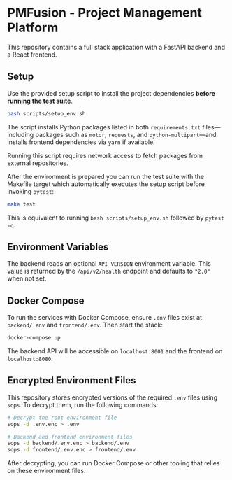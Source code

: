 # PMFusion - Project Management Platform

This repository contains a full stack application with a FastAPI backend and a React frontend.

## Setup

Use the provided setup script to install the project dependencies **before running the test suite**.

```bash
bash scripts/setup_env.sh
```

The script installs Python packages listed in both `requirements.txt` files—including packages such as `motor`, `requests`, and `python-multipart`—and installs frontend dependencies via `yarn` if available.

Running this script requires network access to fetch packages from external repositories.


After the environment is prepared you can run the test suite with the Makefile
target which automatically executes the setup script before invoking `pytest`:

```bash
make test
```

This is equivalent to running `bash scripts/setup_env.sh` followed by
`pytest -q`.

## Environment Variables

The backend reads an optional `API_VERSION` environment variable. This value is
returned by the `/api/v2/health` endpoint and defaults to `"2.0"` when not set.

## Docker Compose

To run the services with Docker Compose, ensure `.env` files exist at `backend/.env` and `frontend/.env`. Then start the stack:

```bash
docker-compose up
```

The backend API will be accessible on `localhost:8001` and the frontend on `localhost:8080`.

## Encrypted Environment Files

This repository stores encrypted versions of the required `.env` files using `sops`.
To decrypt them, run the following commands:

```bash
# Decrypt the root environment file
sops -d .env.enc > .env

# Backend and frontend environment files
sops -d backend/.env.enc > backend/.env
sops -d frontend/.env.enc > frontend/.env
```

After decrypting, you can run Docker Compose or other tooling that relies on these environment files.
